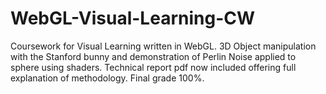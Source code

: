 # WebGL-Visual-Learning-CW
Coursework for Visual Learning written in WebGL.
3D Object manipulation with the Stanford bunny and demonstration of Perlin Noise applied to sphere using shaders. Technical report pdf now included offering full explanation of methodology. Final grade 100%.
